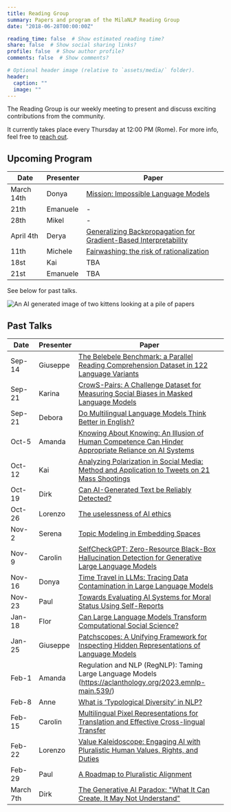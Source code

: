 ```yaml
---
title: Reading Group
summary: Papers and program of the MilaNLP Reading Group
date: "2018-06-28T00:00:00Z"

reading_time: false  # Show estimated reading time?
share: false  # Show social sharing links?
profile: false  # Show author profile?
comments: false  # Show comments?

# Optional header image (relative to `assets/media/` folder).
header:
  caption: ""
  image: ""
---
```


The Reading Group is our weekly meeting to present and discuss exciting contributions from the community.

It currently takes place every Thursday at 12:00 PM (Rome). For more info, feel free to [reach out](mailto:donya.rooein@unibocconi.it).

## Upcoming Program

| Date | Presenter | Paper |
| ---- | ----------- | ---- | 
| March 14th | Donya | [Mission: Impossible Language Models](https://arxiv.org/abs/2401.06416) |
| 21th | Emanuele | - |
| 28th | Mikel | - |
| April 4th | Derya | [Generalizing Backpropagation for Gradient-Based Interpretability](https://arxiv.org/abs/2307.03056) |
| 11th | Michele | [Fairwashing: the risk of rationalization](https://arxiv.org/abs/1901.09749) |
| 18st | Kai | TBA |
| 21st | Emanuele | TBA |


See below for past talks.

<!-- - Sep-14, Giuseppe, [The Belebele Benchmark: a Parallel Reading Comprehension Dataset in 122 Language Variants](https://arxiv.org/abs/2308.16884)
- Sep-21, Karina, [CrowS-Pairs: A Challenge Dataset for Measuring Social Biases in Masked Language Models](https://aclanthology.org/2020.emnlp-main.154.pdf)
- Sep-28, Debora, [Do Multilingual Language Models Think Better in English?](https://arxiv.org/abs/2308.01223)
- Oct-5, Amanda, [Knowing About Knowing: An Illusion of Human Competence Can Hinder Appropriate Reliance on AI Systems](https://dl.acm.org/doi/10.1145/3544548.3581025)
- Oct-12, Kai, [Analyzing Polarization in Social Media: Method and Application to Tweets on 21 Mass Shootings](https://aclanthology.org/N19-1304.pdf)
- Oct-19, Dirk, [Can AI-Generated Text be Reliably Detected?](https://arxiv.org/pdf/2303.11156.pdf)
- Oct-26, Lorenzo
- Nov-2,
- Nov-9
- Nov-16, Donya	
- Nov-23, Paul	
- Nov-30, Flor	
- Dec-7, *break (EMNLP)*
- Dec-14 
- Dec-21
- Dec-28, *break (Christmas)* -->

![An AI generated image of two kittens looking at a pile of papers](https://storage.googleapis.com/pai-images/4052a8b4bb134ffb953b417e3a03da6e.jpeg)

## Past Talks

| Date      | Presenter | Paper |
| ----------- | ----------- | ---- |
| Sep-14 | Giuseppe | [The Belebele Benchmark: a Parallel Reading Comprehension Dataset in 122 Language Variants](https://arxiv.org/abs/2308.16884) |
| Sep-21 | Karina | [CrowS-Pairs: A Challenge Dataset for Measuring Social Biases in Masked Language Models](https://aclanthology.org/2020.emnlp-main.154.pdf)
| Sep-21 | Debora | [Do Multilingual Language Models Think Better in English?](https://arxiv.org/abs/2308.01223) |
| Oct-5 | Amanda | [Knowing About Knowing: An Illusion of Human Competence Can Hinder Appropriate Reliance on AI Systems](https://dl.acm.org/doi/10.1145/3544548.3581025) |
| Oct-12 | Kai | [Analyzing Polarization in Social Media: Method and Application to Tweets on 21 Mass Shootings](https://aclanthology.org/N19-1304.pdf) |
| Oct-19 | Dirk | [Can AI-Generated Text be Reliably Detected?](https://arxiv.org/pdf/2303.11156.pdf) |
| Oct-26 | Lorenzo | [The uselessness of AI ethics](https://link.springer.com/article/10.1007/s43681-022-00209-w) |
| Nov-2 | Serena | [Topic Modeling in Embedding Spaces](https://direct.mit.edu/tacl/article/doi/10.1162/tacl_a_00325/96463/Topic-Modeling-in-Embedding-Spaces) |
| Nov-9 | Carolin | [SelfCheckGPT: Zero-Resource Black-Box Hallucination Detection for Generative Large Language Models](https://arxiv.org/abs/2303.08896) |
| Nov-16 | Donya | [Time Travel in LLMs: Tracing Data Contamination in Large Language Models](https://arxiv.org/abs/2308.08493) |
| Nov-23 | Paul | [Towards Evaluating AI Systems for Moral Status Using Self-Reports](https://arxiv.org/abs/2311.08576) |
| Jan-18 | Flor | [Can Large Language Models Transform Computational Social Science?](https://arxiv.org/abs/2305.03514) |
| Jan-25 | Giuseppe | [Patchscopes: A Unifying Framework for Inspecting Hidden Representations of Language Models](https://arxiv.org/abs/2401.06102) |
| Feb-1 | Amanda | Regulation and NLP (RegNLP): Taming Large Language Models (https://aclanthology.org/2023.emnlp-main.539/) |
| Feb-8 | Anne | [What is ‘Typological Diversity’ in NLP?](https://arxiv.org/pdf/2402.04222.pdf) |
| Feb-15 | Carolin | [Multilingual Pixel Representations for Translation and Effective Cross-lingual Transfer](https://aclanthology.org/2023.emnlp-main.854.pdf) |
| Feb-22 | Lorenzo | [Value Kaleidoscope: Engaging AI with Pluralistic Human Values, Rights, and Duties](https://arxiv.org/abs/2309.00779)
| Feb-29 | Paul | [A Roadmap to Pluralistic Alignment](https://arxiv.org/abs/2402.05070) |
| March 7th | Dirk | [The Generative AI Paradox: "What It Can Create, It May Not Understand"](https://arxiv.org/abs/2311.00059) |
